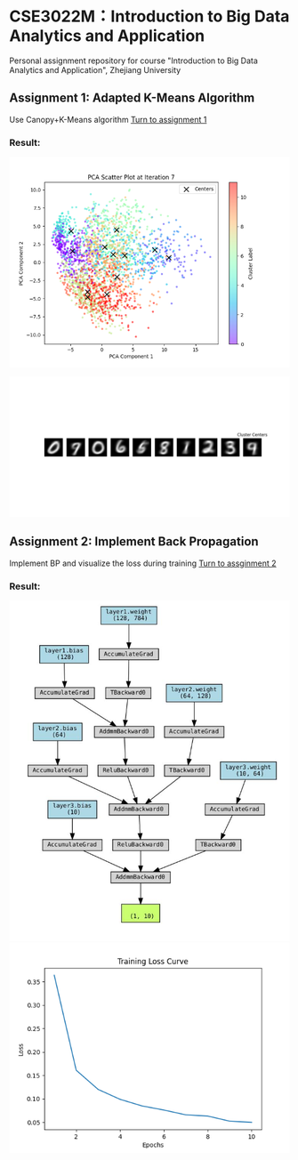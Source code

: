 # CSE3022M：Introduction to Big Data Analytics and Application
Personal assignment repository for course "Introduction to Big Data Analytics and Application", Zhejiang University

## Assignment 1: Adapted K-Means Algorithm
Use Canopy+K-Means algorithm
[Turn to assignment 1](https://github.com/ShinyueYao/ZJU_CSE3022M/tree/master/assignment_1)

### Result:

![](./assignment_1/asset/images/pca_scatter_plot_iteration_example.png)

![](./assignment_1/asset/images/cluster_centers_example.png)
## Assignment 2: Implement Back Propagation
Implement BP and visualize the loss during training
[Turn to assginment 2](https://github.com/ShinyueYao/ZJU_CSE3022M/tree/master/assignment_2)

### Result:

![](./assignment_2/asset/images/network_structure.jpg)
![](./assignment_2/asset/images/loss_epoch_10.png)

